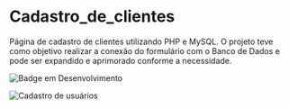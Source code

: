 # Cadastro_de_clientes
Página de cadastro de clientes utilizando PHP e MySQL.
O projeto teve como objetivo realizar a conexão do formulário com o Banco de Dados e pode ser expandido e aprimorado conforme a necessidade. 


![Badge em Desenvolvimento](http://img.shields.io/static/v1?label=STATUS&message=EM%20DESENVOLVIMENTO&color=GREEN&style=for-the-badge)


![Cadastro de usuários ](https://user-images.githubusercontent.com/111284002/218286851-fe7089f4-4853-4472-b213-aa5977f078a5.jpg)
